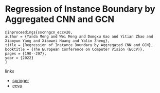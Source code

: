 # Regression of Instance Boundary by Aggregated CNN and GCN

```
@inproceedings{sscnngcn_eccv20,
author = {Yanda Meng and Wei Meng and Dongxu Gao and Yitian Zhao and Xiaoyun Yang and Xiaowei Huang and Yalin Zheng},
title = {Regression of Instance Boundary by Aggregated CNN and GCN},
booktitle = {The European Conference on Computer Vision (ECCV)},
pages = {190--207},
year = {2022}
}
```

links
- [springer](https://link.springer.com/chapter/10.1007/978-3-030-58598-3_12)
- [ecva](https://www.ecva.net/papers/eccv_2020/papers_ECCV/html/512_ECCV_2020_paper.php)
